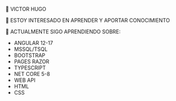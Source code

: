 <head>
    <link rel="stylesheet" href="styles.css">
</head>

👋 VICTOR HUGO

👀 ESTOY INTERESADO EN APRENDER Y APORTAR CONOCIMIENTO

🌱 ACTUALMENTE SIGO APRENDIENDO SOBRE:
- ANGULAR 12-17
- MSSQL/TSQL
- BOOTSTRAP
- PAGES RAZOR
- TYPESCRIPT
- NET CORE 5-8
- WEB API
- HTML
- CSS
